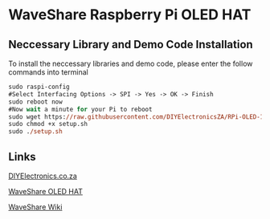 # WaveShare Raspberry Pi OLED HAT
## Neccessary Library and Demo Code Installation

To install the neccessary libraries and demo code, please enter the follow commands into terminal
```ps
sudo raspi-config
#Select Interfacing Options -> SPI -> Yes -> OK -> Finish
sudo reboot now
#Now wait a minute for your Pi to reboot
sudo wget https://raw.githubusercontent.com/DIYElectronicsZA/RPi-OLED-1.3-HAT-WaveShare/master/setup.sh
sudo chmod +x setup.sh
sudo ./setup.sh
```
## Links

[DIYElectronics.co.za](https://www.diyelectronics.co.za/store/)

[WaveShare OLED HAT](https://www.diyelectronics.co.za/store/displays/1950-3-inch-oled-hat-for-raspberry-pi-128x64.html?search_query=raspberry+pi+oled&results=6)

[WaveShare Wiki](https://www.waveshare.com/1.3inch-oled-hat.htm)
